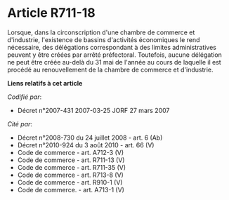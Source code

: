 # Article R711-18

Lorsque, dans la circonscription d'une chambre de commerce et d'industrie, l'existence de bassins d'activités économiques le
rend nécessaire, des délégations correspondant à des limites administratives peuvent y être créées par arrêté préfectoral.
Toutefois, aucune délégation ne peut être créée au-delà du 31 mai de l'année au cours de laquelle il est procédé au
renouvellement de la chambre de commerce et d'industrie.

**Liens relatifs à cet article**

_Codifié par_:

  - Décret n°2007-431 2007-03-25 JORF 27 mars 2007

_Cité par_:

  - Décret n°2008-730 du 24 juillet 2008 - art. 6 (Ab)
  - Décret n°2010-924 du 3 août 2010 - art. 66 (V)
  - Code de commerce - art. A712-3 (V)
  - Code de commerce - art. R711-13 (V)
  - Code de commerce - art. R711-35 (V)
  - Code de commerce - art. R713-8 (V)
  - Code de commerce - art. R910-1 (V)
  - Code de commerce. - art. A713-1 (V)
